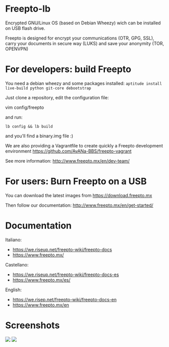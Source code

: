 Freepto-lb
==========

Encrypted GNU/Linux OS (based on Debian Wheezy) wich can be installed on USB flash drive.

Freepto is designed for encrypt your communications (OTR, GPG, SSL), carry your documents in secure way (LUKS) and save your anonymity (TOR, OPENVPN)


For developers: build Freepto
=============================

You need a debian wheezy  and some packages installed:
`aptitude install live-build python git-core debootstrap`

Just clone a repository, edit the configuration file:

 vim config/freepto

and run:

`lb config && lb build`

and you'll find a binary.img file :)

We are also providing a Vagrantfile to create quickly a Freepto development environment
https://github.com/AvANa-BBS/freepto-vagrant

See more information:
http://www.freepto.mx/en/dev-team/


For users: Burn Freepto on a USB
================================

You can download the latest images from
https://download.freepto.mx

Then follow our documentation:
http://www.freepto.mx/en/get-started/

Documentation
=============

Italiano:
* https://we.riseup.net/freepto-wiki/freepto-docs
* https://www.freepto.mx/

Castellano:
* https://we.riseup.net/freepto-wiki/freepto-docs-es
* https://www.freepto.mx/es/

English:
* https://we.risep.net/freepto-wiki/freepto-docs-en
* https://www.freepto.mx/en

Screenshots
============

![](http://www.freepto.mx/static/syslinux-berenjena.png)
![](http://www.freepto.mx/static/paranoiatools.png)
